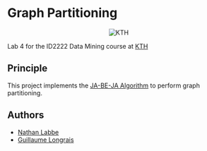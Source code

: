 # Graph Partitioning

<p align="center">
  <img alt="KTH" src="https://img.shields.io/badge/-KTH-%231954a6?style=flat-square" />
</p>

Lab 4 for the ID2222 Data Mining course at [KTH](https://www.kth.se/en)

## Principle

This project implements the [JA-BE-JA Algorithm](https://payberah.github.io/files/download/papers/jabeja.pdf) to perform graph partitioning.

## Authors

* [Nathan Labbe](https://github.com/NathanLabbe)
* [Guillaume Longrais](https://github.com/glongrais)
